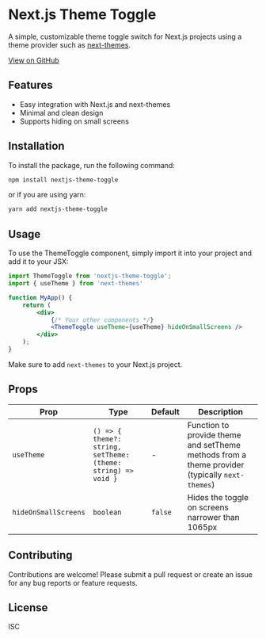 # Next.js Theme Toggle

A simple, customizable theme toggle switch for Next.js projects using a theme provider such as [next-themes](https://github.com/pacocoursey/next-themes).

[View on GitHub](https://github.com/vdavid/nextjs-theme-toggle)

## Features

- Easy integration with Next.js and next-themes
- Minimal and clean design
- Supports hiding on small screens

## Installation

To install the package, run the following command:

```bash
npm install nextjs-theme-toggle
```

or if you are using yarn:

```bash
yarn add nextjs-theme-toggle
```

## Usage

To use the ThemeToggle component, simply import it into your project and add it to your JSX:

```jsx
import ThemeToggle from 'nextjs-theme-toggle';
import { useTheme } from 'next-themes'

function MyApp() {
    return (
        <div>
            {/* Your other components */}
            <ThemeToggle useTheme={useTheme} hideOnSmallScreens />
        </div>
    );
}
```

Make sure to add `next-themes` to your Next.js project.

## Props

| Prop                 | Type                                                          | Default | Description                                                                                    |
|----------------------|---------------------------------------------------------------|---------|------------------------------------------------------------------------------------------------|
| `useTheme`           | `() => { theme?: string, setTheme: (theme: string) => void }` | -       | Function to provide theme and setTheme methods from a theme provider (typically `next-themes`) |
| `hideOnSmallScreens` | `boolean`                                                     | `false` | Hides the toggle on screens narrower than 1065px                                               |

## Contributing

Contributions are welcome! Please submit a pull request or create an issue for any bug reports or feature requests.

## License

ISC
